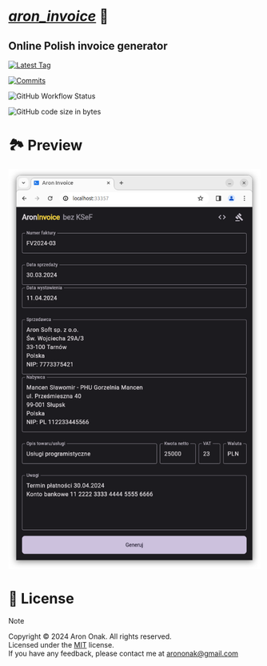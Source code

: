 # [*aron_invoice*](https://aroninvoice.web.app) 🧾

## Online Polish invoice generator

[![Latest Tag](https://img.shields.io/github/v/tag/arononak/aron_invoice?labelColor=orange&color=white)](https://github.com/arononak/aron_invoice/tags)

[![Commits](https://img.shields.io/github/commit-activity/m/arononak/aron_invoice?labelColor=blue&color=white)](https://github.com/arononak/aron_invoice/graphs/contributors)

![GitHub Workflow Status](https://img.shields.io/github/actions/workflow/status/arononak/aron_invoice/.github%2Fworkflows%2Fdart.yml?labelColor=yellow&color=white)

![GitHub code size in bytes](https://img.shields.io/github/languages/code-size/arononak/aron_invoice?labelColor=red&color=white)

# 🏞 Preview

![](https://github.com/arononak/aron_invoice/blob/main/preview.png?raw=true)

# 📝 License

> [!NOTE]
> Copyright © 2024 Aron Onak. All rights reserved.<br>
> Licensed under the [MIT](LICENSE) license.<br>
> If you have any feedback, please contact me at arononak@gmail.com
